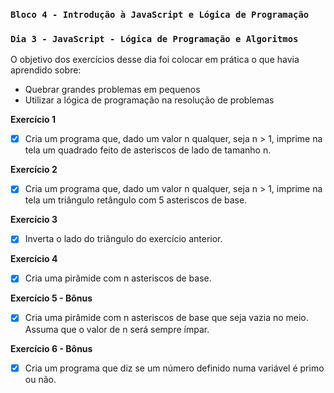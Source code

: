 ### `Bloco 4 - Introdução à JavaScript e Lógica de Programação`
### ``Dia 3 - JavaScript - Lógica de Programação e Algoritmos``

O objetivo dos exercícios desse dia foi colocar em prática o que havia aprendido sobre:
- Quebrar grandes problemas em pequenos
- Utilizar a lógica de programação na resolução de problemas

**Exercício 1**
- [x] Cria um programa que, dado um valor n qualquer, seja n > 1, imprime na tela um quadrado feito de asteriscos de lado de tamanho n.

**Exercício 2**
- [x] Cria um programa que, dado um valor n qualquer, seja n > 1, imprime na tela um triângulo retângulo com 5 asteriscos de base.

**Exercício 3**
- [x] Inverta o lado do triângulo do exercício anterior.

**Exercício 4**
- [x] Cria uma pirâmide com n asteriscos de base.

**Exercício 5 - Bônus**
- [x] Cria uma pirâmide com n asteriscos de base que seja vazia no meio. Assuma que o valor de n será sempre ímpar.

**Exercício 6 - Bônus**
- [x] Cria um programa que diz se um número definido numa variável é primo ou não.
